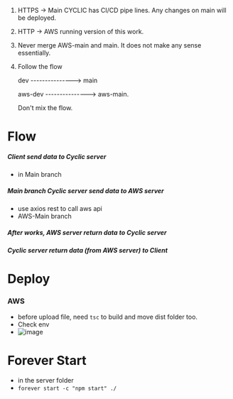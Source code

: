 1. HTTPS -> Main CYCLIC has CI/CD pipe lines. Any changes on main will be deployed.
2. HTTP -> AWS running version of this work.
3. Never merge AWS-main and main. It does not make any sense essentially.
4. Follow the flow

   dev     ---------------> main

   aws-dev ---------------> aws-main.

   Don't mix the flow.



# Flow
##### Client send data to Cyclic server 
 - in Main branch

##### Main branch Cyclic server send data to AWS server
 - use axios rest to call aws api
 - AWS-Main branch

##### After works, AWS server return data to Cyclic server

##### Cyclic server return data (from AWS server) to Client

# Deploy
### AWS
- before upload file, need ```tsc``` to build and move dist folder too.
- Check env
- ![image](https://github.com/roger1g/fs-api/assets/59503331/aea99a21-5db5-468b-97f1-e9f9bbbee336)

# Forever Start
- in the server folder
- ```forever start -c "npm start" ./```
